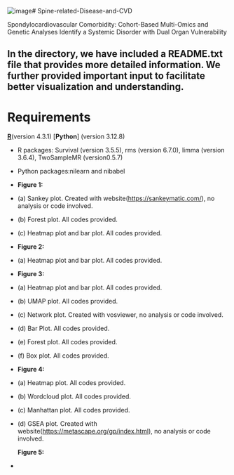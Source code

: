 ![image](https://github.com/user-attachments/assets/b0a22490-5290-4def-85b4-ef238683105c)# Spine-related-Disease-and-CVD

Spondylocardiovascular Comorbidity: Cohort-Based Multi-Omics and Genetic Analyses Identify a Systemic Disorder with Dual Organ Vulnerability

In the directory, we have included a README.txt file that provides more detailed information. We further provided important input to facilitate better visualization and understanding.
---
# Requirements
[**R**](https://www.r-project.org/)(version 4.3.1) 
[**Python**] (version 3.12.8)
- R packages: Survival (version 3.5.5), rms (version 6.7.0), limma (version 3.6.4), TwoSampleMR (version0.5.7)
- Python packages:nilearn and nibabel
- 
  **Figure 1:**
- (a) Sankey plot. Created with website(https://sankeymatic.com/), no analysis or code involved.
- (b) Forest plot. All codes provided.
- (c) Heatmap plot and bar plot. All codes provided.
- 
  **Figure 2:**
- (a) Heatmap plot and bar plot. All codes provided.
- 
  **Figure 3:**
- (a) Heatmap plot and bar plot. All codes provided.
- (b) UMAP plot. All codes provided.
- (c) Network plot. Created with vosviewer, no analysis or code involved.
- (d) Bar Plot. All codes provided.
- (e) Forest plot. All codes provided.
- (f) Box plot. All codes provided.
-
  **Figure 4:**
- (a) Heatmap plot. All codes provided.
- (b) Wordcloud plot. All codes provided.
- (c) Manhattan plot. All codes provided.
- (d) GSEA plot. Created with website(https://metascape.org/gp/index.html), no analysis or code involved.

   **Figure 5:**
- 
